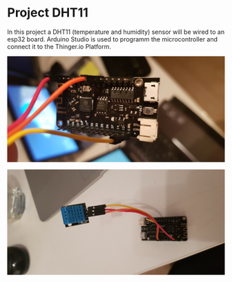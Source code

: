 # Project DHT11
In this project a DHT11 (temperature and humidity) sensor will be wired to an esp32 board. Arduino Studio is used to programm the microcontroller and connect it to the Thinger.io Platform. 

![Hardware01](https://raw.githubusercontent.com/achildrenmile/IoTStuff/master/esp32_dht11_thingerio/hw_pic_01.jpg "Picture 1")

![Hardware02](https://raw.githubusercontent.com/achildrenmile/IoTStuff/master/esp32_dht11_thingerio/hw_pic_02.jpg "Picture 2")

